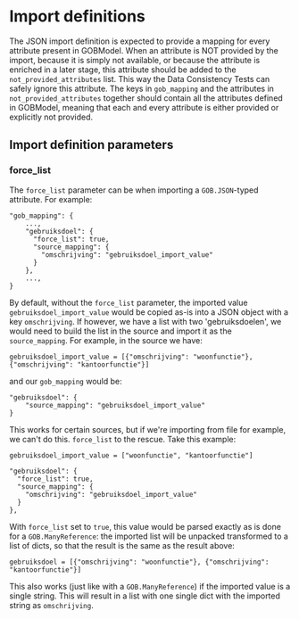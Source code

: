 # Import definitions

The JSON import definition is expected to provide a mapping for every attribute present in GOBModel. When an
attribute is NOT provided by the import, because it is simply not available, or because the attribute is enriched
in a later stage, this attribute should be added to the `not_provided_attributes` list. This way the Data Consistency
Tests can safely ignore this attribute.
The keys in `gob_mapping` and the attributes in `not_provided_attributes` together should contain all the attributes
defined in GOBModel, meaning that each and every attribute is either provided or explicitly not provided.

## Import definition parameters
### force_list
The `force_list` parameter can be when importing a `GOB.JSON`-typed attribute. For example:

    "gob_mapping": {
        ...,
        "gebruiksdoel": {
          "force_list": true,
          "source_mapping": {
            "omschrijving": "gebruiksdoel_import_value"
          }
        },
        ...,
    }

By default, without the `force_list` parameter, the imported value `gebruiksdoel_import_value` would be copied as-is into
a JSON object with a key `omschrijving`. If however, we have a list with two 'gebruiksdoelen', we would need to build
the list in the source and import it as the `source_mapping`. For example, in the source we have:

    gebruiksdoel_import_value = [{"omschrijving": "woonfunctie"}, {"omschrijving": "kantoorfunctie"}]

and our `gob_mapping` would be:

    "gebruiksdoel": {
        "source_mapping": "gebruiksdoel_import_value"
    }

This works for certain sources, but if we're importing from file for example, we can't do this. `force_list` to the
rescue. Take this example:

    gebruiksdoel_import_value = ["woonfunctie", "kantoorfunctie"]

    "gebruiksdoel": {
      "force_list": true,
      "source_mapping": {
        "omschrijving": "gebruiksdoel_import_value"
      }
    },

With `force_list` set to `true`, this value would be parsed exactly as is done for a `GOB.ManyReference`: the imported
list will be unpacked transformed to a list of dicts, so that the result is the same as the result above:


    gebruiksdoel = [{"omschrijving": "woonfunctie"}, {"omschrijving": "kantoorfunctie"}]

This also works (just like with a `GOB.ManyReference`) if the imported value is a single string. This will result in
a list with one single dict with the imported string as `omschrijving`.
